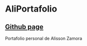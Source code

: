 # AliPortafolio
## [Github page](https://alizamora.github.io/AliPortafolio/miPagina/)
Portafolio personal de Alisson Zamora
